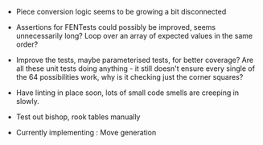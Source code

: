 - Piece conversion logic seems to be growing a bit disconnected
- Assertions for FENTests could possibly be improved, seems unnecessarily long? Loop over an array of expected values in the same order?
- Improve the tests, maybe parameterised tests, for better coverage? Are all these unit tests doing anything - it still doesn't ensure every single of the 64 possibilities work, why is it checking just the corner squares?
- Have linting in place soon, lots of small code smells are creeping in slowly.
- Test out bishop, rook tables manually

- Currently implementing : Move generation